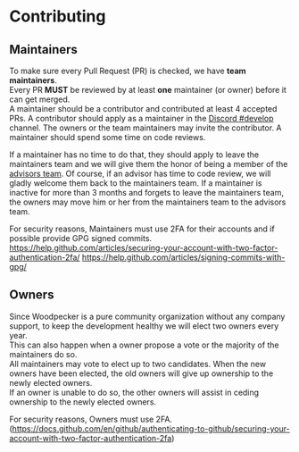 # Contributing

## Maintainers

To make sure every Pull Request (PR) is checked, we have **team maintainers**.  
Every PR **MUST** be reviewed by at least **one** maintainer (or owner) before it can get merged.  
A maintainer should be a contributor and contributed at least 4 accepted PRs.
A contributor should apply as a maintainer in the [Discord #develop](https://discord.gg/fcMQqSMXJy) channel.
The owners or the team maintainers may invite the contributor.
A maintainer should spend some time on code reviews.

If a maintainer has no time to do that, they should apply to leave the maintainers team and we will give them the honor of being a member of the [advisors
team](https://github.com/orgs/woodpecker-ci/teams/advisors/members).
Of course, if an advisor has time to code review, we will gladly welcome them back to the maintainers team.
If a maintainer is inactive for more than 3 months and forgets to leave the maintainers team, the owners may move him or her from the maintainers team to the advisors team.

For security reasons, Maintainers must use 2FA for their accounts and if possible provide GPG signed commits.  
https://help.github.com/articles/securing-your-account-with-two-factor-authentication-2fa/
https://help.github.com/articles/signing-commits-with-gpg/

## Owners

Since Woodpecker is a pure community organization without any company support,
to keep the development healthy we will elect two owners every year.  
This can also happen when a owner propose a vote or the majority of the maintainers do so.  
All maintainers may vote to elect up to two candidates. When the new owners have been elected, the old owners will give up ownership to the newly elected owners.  
If an owner is unable to do so, the other owners will assist in ceding ownership to the newly elected owners.

For security reasons, Owners must use 2FA.
(https://docs.github.com/en/github/authenticating-to-github/securing-your-account-with-two-factor-authentication-2fa)
